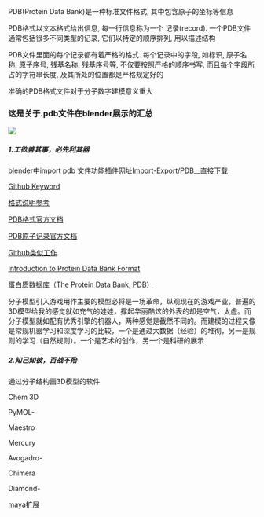 PDB(Protein Data Bank)是一种标准文件格式, 其中包含原子的坐标等信息

PDB格式以文本格式给出信息, 每一行信息称为一个 记录(record). 一个PDB文件通常包括很多不同类型的记录, 它们以特定的顺序排列, 用以描述结构

PDB文件里面的每个记录都有着严格的格式. 每个记录中的字段, 如标识, 原子名称, 原子序号, 残基名称, 残基序号等, 不仅要按照严格的顺序书写, 而且每个字段所占的字符串长度, 及其所处的位置都是严格规定好的

准确的PDB格式文件对于分子数字建模意义重大

### 这是关于.pdb文件在blender展示的汇总

![](https://wiki.blender.org/skins/naiad/images/blender_logo.png)
##### 1.工欲善其事，必先利其器
    
blender中import pdb 文件功能插件网址[Import-Export/PDB](https://wiki.blender.org/index.php/Extensions:2.6/Py/Scripts/Import-Export/PDB)__[直接下载](http://development.root-1.de/X-Download/io_mesh_pdb.zip)

[Github Keyword](https://github.com/search?l=Python&o=desc&q=pdb&s=stars&type=Repositories&utf8=%E2%9C%93)


[格式说明参考](http://jerkwin.github.io/2015/06/05/PDB%E6%96%87%E4%BB%B6%E6%A0%BC%E5%BC%8F%E8%AF%B4%E6%98%8E/)

[PDB格式官方文档](http://www.wwpdb.org/documentation/file-format)

[PDB原子记录官方文档](http://www.wwpdb.org/documentation/file-format-content/format33/sect9.html)

[Github类似工作](https://github.com/bigwiv/Biopython-cn/blob/master/cn/chr11.rst)

[Introduction to Protein Data Bank Format](http://www.cgl.ucsf.edu/chimera/docs/UsersGuide//tutorials/framepdbintro.html)

[蛋白质数据库（The Protein Data Bank, PDB）]()

分子模型引入游戏用作主要的模型必将是一场革命，纵观现在的游戏产业，普遍的3D模型给我的感觉就如充气的娃娃，撑起华丽酷炫的外表的却是空气，太虚。而分子模型就如配有优秀引擎的机器人，两种感觉是截然不同的。而建模的过程又像是常规机器学习和深度学习的比较，一个是通过大数据（经验）的堆彻，另一是规则的学习（自然规则）。一个是艺术的创作，另一个是科研的展示

##### 2.知己知彼，百战不殆

通过分子结构画3D模型的软件

Chem 3D

PyMOL-

Maestro

Mercury

Avogadro-

Chimera

Diamond-

[maya扩展](http://www.molecularmovies.com/toolkit/)

